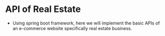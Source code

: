 # API of Real Estate

- Using spring boot framework, here we will implement the basic APIs of an e-commerce website specifically real estate business.
